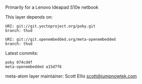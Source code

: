 Primarily for a Lenovo Ideapad S10e netbook

This layer depends on:

    URI: git://git.yoctoproject.org/poky.git
    branch: thud

    URI: git://git.openembedded.org/meta-openembedded
    branch: thud

Latest commits:

    poky 074cd4f
    meta-openembedded a15d7f6

meta-atom layer maintainer: Scott Ellis <scott@jumpnowtek.com>
